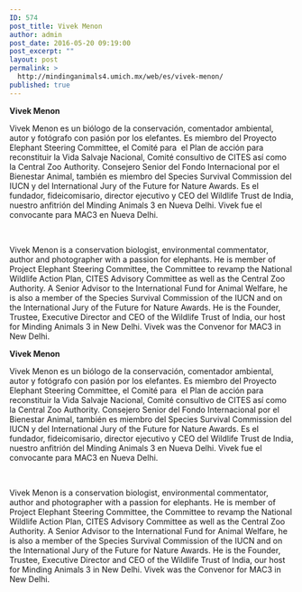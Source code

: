 ```yaml
---
ID: 574
post_title: Vivek Menon
author: admin
post_date: 2016-05-20 09:19:00
post_excerpt: ""
layout: post
permalink: >
  http://mindinganimals4.umich.mx/web/es/vivek-menon/
published: true
---
```

<b>Vivek Menon</b>

<span style="font-weight: 400;">Vivek Menon es un biólogo de la conservación, comentador ambiental, autor y fotógrafo con pasión por los elefantes. Es miembro del Proyecto Elephant Steering Committee, el Comité para  el Plan de acción para reconstituir la Vida Salvaje Nacional, Comité consultivo de CITES así como la Central Zoo Authority. Consejero Senior del Fondo Internacional por el Bienestar Animal, también es miembro del Species Survival Commission del IUCN y del International Jury of the Future for Nature Awards. Es el fundador, fideicomisario, director ejecutivo y CEO del Wildlife Trust de India, nuestro anfitrión del Minding Animals 3 en Nueva Delhi. Vivek fue el convocante para MAC3 en Nueva Delhi. </span>

&nbsp;

<span style="font-weight: 400;">Vivek Menon is a conservation biologist, environmental commentator, author and photographer with a passion for elephants. He is member of Project Elephant Steering Committee, the Committee to revamp the National Wildlife Action Plan, CITES Advisory Committee as well as the Central Zoo Authority. A Senior Advisor to the International Fund for Animal Welfare, he is also a member of the Species Survival Commission of the IUCN and on the International Jury of the Future for Nature Awards. He is the Founder, Trustee, Executive Director and CEO of the Wildlife Trust of India, our host for Minding Animals 3 in New Delhi. Vivek was the Convenor for MAC3 in New Delhi.</span>

<b>Vivek Menon</b>

<span style="font-weight: 400;">Vivek Menon es un biólogo de la conservación, comentador ambiental, autor y fotógrafo con pasión por los elefantes. Es miembro del Proyecto Elephant Steering Committee, el Comité para  el Plan de acción para reconstituir la Vida Salvaje Nacional, Comité consultivo de CITES así como la Central Zoo Authority. Consejero Senior del Fondo Internacional por el Bienestar Animal, también es miembro del Species Survival Commission del IUCN y del International Jury of the Future for Nature Awards. Es el fundador, fideicomisario, director ejecutivo y CEO del Wildlife Trust de India, nuestro anfitrión del Minding Animals 3 en Nueva Delhi. Vivek fue el convocante para MAC3 en Nueva Delhi. </span>

&nbsp;

<span style="font-weight: 400;">Vivek Menon is a conservation biologist, environmental commentator, author and photographer with a passion for elephants. He is member of Project Elephant Steering Committee, the Committee to revamp the National Wildlife Action Plan, CITES Advisory Committee as well as the Central Zoo Authority. A Senior Advisor to the International Fund for Animal Welfare, he is also a member of the Species Survival Commission of the IUCN and on the International Jury of the Future for Nature Awards. He is the Founder, Trustee, Executive Director and CEO of the Wildlife Trust of India, our host for Minding Animals 3 in New Delhi. Vivek was the Convenor for MAC3 in New Delhi.</span>